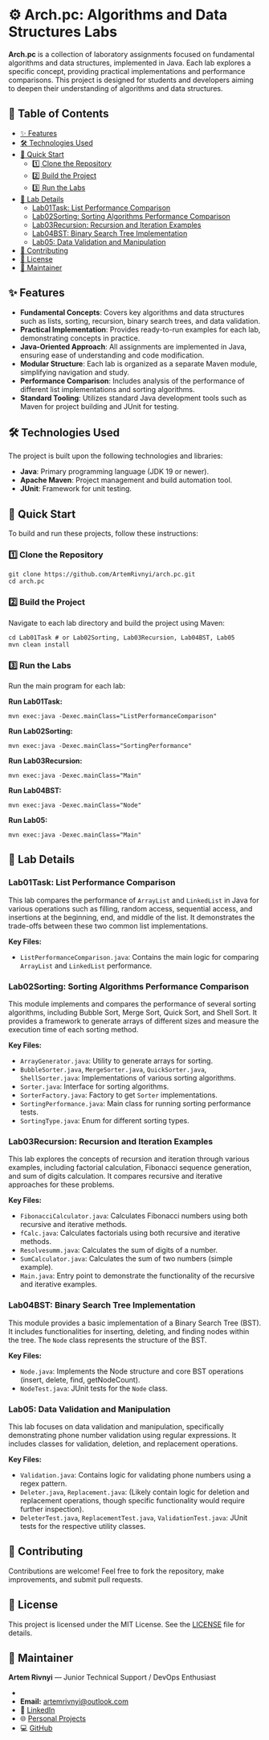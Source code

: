 # ⚙️ Arch.pc: Algorithms and Data Structures Labs

**Arch.pc** is a collection of laboratory assignments focused on fundamental algorithms and data structures, implemented in Java. Each lab explores a specific concept, providing practical implementations and performance comparisons. This project is designed for students and developers aiming to deepen their understanding of algorithms and data structures.

## 📝 Table of Contents

*   [✨ Features](#-features)
*   [🛠️ Technologies Used](#️-technologies-used)
*   [🚀 Quick Start](#-quick-start)
    *   [1️⃣ Clone the Repository](#1️⃣-clone-the-repository)
    *   [2️⃣ Build the Project](#2️⃣-build-the-project)
    *   [3️⃣ Run the Labs](#3️⃣-run-the-labs)
*   [🔬 Lab Details](#-lab-details)
    *   [Lab01Task: List Performance Comparison](#lab01task-list-performance-comparison)
    *   [Lab02Sorting: Sorting Algorithms Performance Comparison](#lab02sorting-sorting-algorithms-performance-comparison)
    *   [Lab03Recursion: Recursion and Iteration Examples](#lab03recursion-recursion-and-iteration-examples)
    *   [Lab04BST: Binary Search Tree Implementation](#lab04bst-binary-search-tree-implementation)
    *   [Lab05: Data Validation and Manipulation](#lab05-data-validation-and-manipulation)
*   [🤝 Contributing](#-contributing)
*   [📄 License](#-license)
*   [🧰 Maintainer](#-maintainer)

## ✨ Features

*   **Fundamental Concepts**: Covers key algorithms and data structures such as lists, sorting, recursion, binary search trees, and data validation.
*   **Practical Implementation**: Provides ready-to-run examples for each lab, demonstrating concepts in practice.
*   **Java-Oriented Approach**: All assignments are implemented in Java, ensuring ease of understanding and code modification.
*   **Modular Structure**: Each lab is organized as a separate Maven module, simplifying navigation and study.
*   **Performance Comparison**: Includes analysis of the performance of different list implementations and sorting algorithms.
*   **Standard Tooling**: Utilizes standard Java development tools such as Maven for project building and JUnit for testing.

## 🛠️ Technologies Used

The project is built upon the following technologies and libraries:

*   **Java**: Primary programming language (JDK 19 or newer).
*   **Apache Maven**: Project management and build automation tool.
*   **JUnit**: Framework for unit testing.

## 🚀 Quick Start

To build and run these projects, follow these instructions:

### 1️⃣ Clone the Repository

```shell
git clone https://github.com/ArtemRivnyi/arch.pc.git
cd arch.pc
```

### 2️⃣ Build the Project

Navigate to each lab directory and build the project using Maven:

```shell
cd Lab01Task # or Lab02Sorting, Lab03Recursion, Lab04BST, Lab05
mvn clean install
```

### 3️⃣ Run the Labs

Run the main program for each lab:

**Run Lab01Task:**

```shell
mvn exec:java -Dexec.mainClass="ListPerformanceComparison"
```

**Run Lab02Sorting:**

```shell
mvn exec:java -Dexec.mainClass="SortingPerformance"
```

**Run Lab03Recursion:**

```shell
mvn exec:java -Dexec.mainClass="Main"
```

**Run Lab04BST:**

```shell
mvn exec:java -Dexec.mainClass="Node"
```

**Run Lab05:**

```shell
mvn exec:java -Dexec.mainClass="Main"
```

## 🔬 Lab Details

### Lab01Task: List Performance Comparison

This lab compares the performance of `ArrayList` and `LinkedList` in Java for various operations such as filling, random access, sequential access, and insertions at the beginning, end, and middle of the list. It demonstrates the trade-offs between these two common list implementations.

**Key Files:**

*   `ListPerformanceComparison.java`: Contains the main logic for comparing `ArrayList` and `LinkedList` performance.

### Lab02Sorting: Sorting Algorithms Performance Comparison

This module implements and compares the performance of several sorting algorithms, including Bubble Sort, Merge Sort, Quick Sort, and Shell Sort. It provides a framework to generate arrays of different sizes and measure the execution time of each sorting method.

**Key Files:**

*   `ArrayGenerator.java`: Utility to generate arrays for sorting.
*   `BubbleSorter.java`, `MergeSorter.java`, `QuickSorter.java`, `ShellSorter.java`: Implementations of various sorting algorithms.
*   `Sorter.java`: Interface for sorting algorithms.
*   `SorterFactory.java`: Factory to get `Sorter` implementations.
*   `SortingPerformance.java`: Main class for running sorting performance tests.
*   `SortingType.java`: Enum for different sorting types.

### Lab03Recursion: Recursion and Iteration Examples

This lab explores the concepts of recursion and iteration through various examples, including factorial calculation, Fibonacci sequence generation, and sum of digits calculation. It compares recursive and iterative approaches for these problems.

**Key Files:**

*   `FibonacciCalculator.java`: Calculates Fibonacci numbers using both recursive and iterative methods.
*   `fCalc.java`: Calculates factorials using both recursive and iterative methods.
*   `Resolvesumm.java`: Calculates the sum of digits of a number.
*   `SumCalculator.java`: Calculates the sum of two numbers (simple example).
*   `Main.java`: Entry point to demonstrate the functionality of the recursive and iterative examples.

### Lab04BST: Binary Search Tree Implementation

This module provides a basic implementation of a Binary Search Tree (BST). It includes functionalities for inserting, deleting, and finding nodes within the tree. The `Node` class represents the structure of the BST.

**Key Files:**

*   `Node.java`: Implements the Node structure and core BST operations (insert, delete, find, getNodeCount).
*   `NodeTest.java`: JUnit tests for the `Node` class.

### Lab05: Data Validation and Manipulation

This lab focuses on data validation and manipulation, specifically demonstrating phone number validation using regular expressions. It includes classes for validation, deletion, and replacement operations.

**Key Files:**

*   `Validation.java`: Contains logic for validating phone numbers using a regex pattern.
*   `Deleter.java`, `Replacement.java`: (Likely contain logic for deletion and replacement operations, though specific functionality would require further inspection).
*   `DeleterTest.java`, `ReplacementTest.java`, `ValidationTest.java`: JUnit tests for the respective utility classes.

## 🤝 Contributing

Contributions are welcome! Feel free to fork the repository, make improvements, and submit pull requests.

## 📄 License

This project is licensed under the MIT License. See the [LICENSE](LICENSE) file for details.

## 🧰 Maintainer

**Artem Rivnyi** — Junior Technical Support / DevOps Enthusiast

*   
* **Email:** [artemrivnyi@outlook.com](mailto:artemrivnyi@outlook.com)  
* 🔗 [LinkedIn](https://www.linkedin.com/in/artem-rivnyi/)  
* 🌐 [Personal Projects](https://personal-page-devops.onrender.com/)  
* 💻 [GitHub](https://github.com/ArtemRivnyi)
